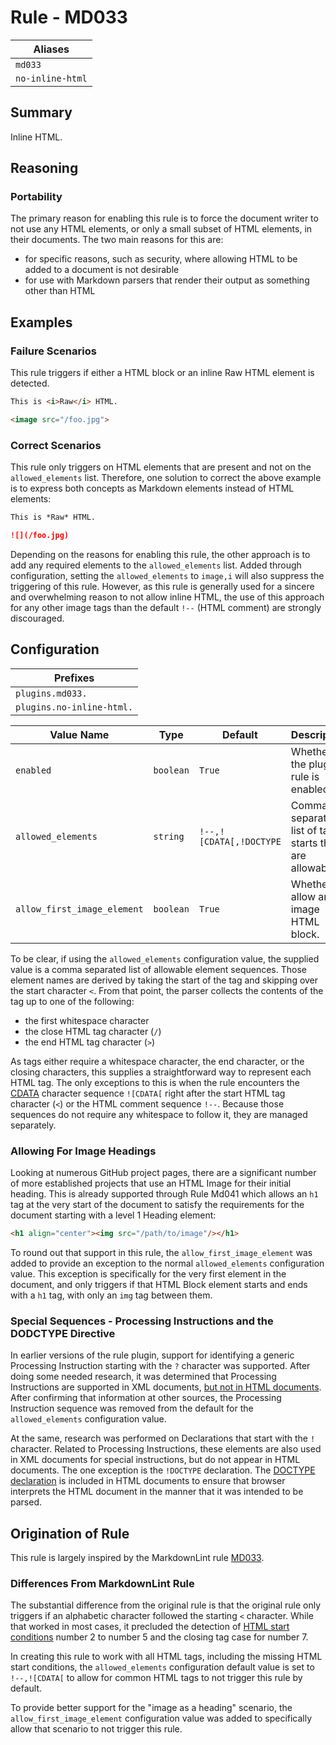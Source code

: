 # Rule - MD033

| Aliases |
| --- |
| `md033` |
| `no-inline-html` |

## Summary

Inline HTML.

## Reasoning

### Portability

The primary reason for enabling this rule is to force the document
writer to not use any HTML elements, or only a small subset of HTML
elements,  in their documents.  The two main reasons for this are:

- for specific reasons, such as security, where allowing HTML to be added to a document is not desirable
- for use with Markdown parsers that render their output as something other than HTML

## Examples

### Failure Scenarios

This rule triggers if either a HTML block or an inline Raw HTML element is detected.

```Markdown
This is <i>Raw</i> HTML.

<image src="/foo.jpg">
```

### Correct Scenarios

This rule only triggers on HTML elements that are present and not on the
`allowed_elements` list.  Therefore, one solution to correct the above
example is to express both concepts as Markdown elements instead of HTML
elements:

```Markdown
This is *Raw* HTML.

![](/foo.jpg)
```

Depending on the reasons for enabling this rule, the other approach is
to add any required elements to the `allowed_elements` list.  Added
through configuration, setting the `allowed_elements` to `image,i` will
also suppress the triggering of this rule.
However, as this rule is generally used for a sincere and overwhelming
reason to not allow inline HTML, the use of this approach for any other
image tags than the default `!--` (HTML comment) are strongly discouraged.

## Configuration

| Prefixes |
| --- |
| `plugins.md033.` |
| `plugins.no-inline-html.` |

| Value Name | Type | Default | Description |
| -- | -- | -- | -- |
| `enabled` | `boolean` | `True` | Whether the plugin rule is enabled. |
| `allowed_elements` | `string` | `!--,![CDATA[,!DOCTYPE` | Comma separated list of tag starts that are allowable. |
| `allow_first_image_element` | `boolean` | `True` | Whether to allow an image HTML block. |

To be clear, if using the `allowed_elements` configuration value, the supplied
value is a comma separated list of allowable element sequences.  Those
element names are derived by taking the start of the tag and skipping
over the start character `<`.
From that point, the parser collects the contents of the tag up to one of the
following:

- the first whitespace character
- the close HTML tag character (`/`)
- the end HTML tag character (`>`)

As tags either require a whitespace character, the end character, or
the closing characters, this supplies a straightforward way to represent each HTML
tag.  The only exceptions to this is when the rule encounters the
[CDATA](https://github.github.com/gfm/#cdata-section)
character sequence `![CDATA[` right after the start HTML tag character (`<`) or
the HTML comment sequence `!--`.
Because those sequences do not require any whitespace to follow it, they are managed
separately.

### Allowing For Image Headings

Looking at numerous GitHub project pages, there are a significant number of more established
projects that use an HTML Image for their initial heading.  This is already supported
through Rule Md041 which allows an `h1` tag at the very start of the document to satisfy
the requirements for the document starting with a level 1 Heading element:

```Markdown
<h1 align="center"><img src="/path/to/image"/></h1>
```

To round out that support in this rule, the `allow_first_image_element` was added
to provide an exception to the normal `allowed_elements` configuration value.  This
exception is specifically for the very first element in the document, and only
triggers if that HTML Block element starts and ends with a `h1` tag, with only an `img`
tag between them.

### Special Sequences - Processing Instructions and the DODCTYPE Directive

In earlier versions of the rule plugin, support for identifying a generic Processing
Instruction starting with the `?` character was supported.  After doing some needed
research, it was determined that Processing Instructions are supported in XML documents,
[but not in HTML documents](https://www.tutorialspoint.com/xml/xml_processing.htm).  After
confirming that information at other sources, the Processing Instruction sequence was
removed from the default for the `allowed_elements` configuration value.

At the same, research was performed on Declarations that start with the `!` character.
Related to Processing Instructions, these elements are also used in XML documents
for special instructions, but do not appear in HTML documents.  The one exception is
the `!DOCTYPE` declaration.  The [DOCTYPE declaration](https://en.wikipedia.org/wiki/Document_type_declaration)
is included in HTML documents to ensure that browser interprets the HTML document
in the manner that it was intended to be parsed.

## Origination of Rule

This rule is largely inspired by the MarkdownLint rule
[MD033](https://github.com/DavidAnson/markdownlint/blob/main/doc/Rules.md#md033---inline-html).

### Differences From MarkdownLint Rule

The substantial difference from the original rule is that the original rule only
triggers if an alphabetic character followed the starting `<` character. While
that worked in most cases, it precluded the detection of
[HTML start conditions](https://github.github.com/gfm/#html-blocks)
number 2 to number 5 and the closing tag case for number 7.

In creating this rule to work with all HTML tags, including the missing
HTML start conditions, the
`allowed_elements` configuration default value is set to `!--,![CDATA[` to allow
for common HTML tags to not trigger this rule by default.

To provide better support for the "image as a heading" scenario, the
`allow_first_image_element` configuration value was added to specifically
allow that scenario to not trigger this rule.
